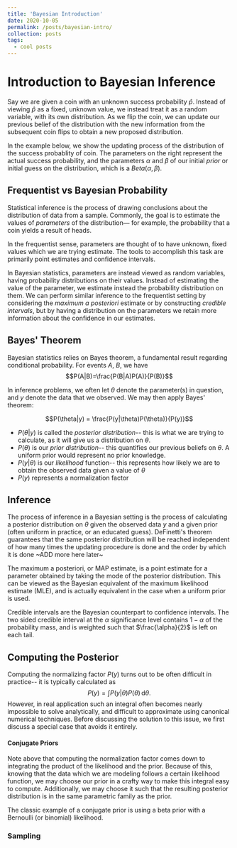 ```yaml
---
title: 'Bayesian Introduction'
date: 2020-10-05
permalink: /posts/bayesian-intro/
collection: posts
tags:
  - cool posts
---
```


# Introduction to Bayesian Inference

Say we are given a coin with an unknown success probability $\hat{p}$. Instead of viewing $\hat{p}$ as a fixed, unknown value, we instead treat it as a random variable, with its own distribution. As we flip the coin, we can update our previous belief of the distribution with the new information from the subsequent coin flips to obtain a new proposed distribution.

In the example below, we show the updating process of the distribution of the success probablity of coin. The parameters on the right represent the actual success probability, and the parameters $\alpha$ and $\beta$ of our initial _prior_ or initial guess on the distribution, which is a $Beta(\alpha,\beta)$.

<div id="observablehq-b6737eed">
  <div class="observablehq-Q"></div>
</div>
<script type="module">
  import {Runtime, Inspector} from "https://cdn.jsdelivr.net/npm/@observablehq/runtime@4/dist/runtime.js";
  import define from "https://api.observablehq.com/@sean-ohagan/coin-flip.js?v=3";
  (new Runtime).module(define, name => {
    if (name === "Q") return Inspector.into("#observablehq-b6737eed .observablehq-Q")();
  });
</script>

## Frequentist vs Bayesian Probability

Statistical inference is the process of drawing conclusions about the distribution of data from a sample. Commonly, the goal is to estimate the values of _parameters_ of the distribution— for example, the probability that a coin yields a result of heads.

In the frequentist sense, parameters are thought of to have unknown, fixed values which we are trying estimate. The tools to accomplish this task are primarily point estimates and confidence intervals.

In Bayesian statistics, parameters are instead viewed as random variables, having probability distributions on their values. Instead of estimating the value of the parameter, we estimate instead the probability distribution on them. We can perform similar inference to the frequentist setting by considering the _maximum a posteriori_ estimate or by constructing *credible intervals*, but by having a distribution on the parameters we retain more information about the confidence in our estimates.

## Bayes' Theorem

Bayesian statistics relies on Bayes theorem, a fundamental result regarding conditional probability. For events $A$, $B$, we have
$$P(A|B)=\frac{P(B|A)P(A)}{P(B)}$$

In inference problems, we often let $\theta$ denote the parameter(s) in question, and $y$ denote the data that we observed. We may then apply Bayes' theorem:

$$P(\theta|y) = \frac{P(y|\theta)P(\theta)}{P(y)}$$

- $P(\theta|y)$ is called the *posterior distribution*-- this is what we are trying to calculate, as it will give us a distribution on $\theta$.
- $P(\theta)$ is our *prior distribution*-- this quantifies our previous beliefs on $\theta$. A uniform prior would represent no prior knowledge.
- $P(y|\theta)$ is our *likelihood* function-- this represents how likely we are to obtain the observed data given a value of $\theta$
- $P(y)$ represents a normalization factor

## Inference

The process of inference in a Bayesian setting is the process of calculating a posterior distribution on $\theta$ given the observed data $y$ and a given prior (often uniform in practice, or an educated guess). DeFinetti's theorem guarantees that the same posterior distribution will be reached independent of how many times the updating procedure is done and the order by which it is done ~ADD more here later~

The maximum a posteriori, or MAP estimate, is a point estimate for a parameter obtained by taking the mode of the posterior distribution. This can be viewed as the Bayesian equivalent of the maximum likelihood estimate (MLE), and is actually equivalent in the case when a uniform prior is used.

Credible intervals are the Bayesian counterpart to confidence intervals. The two sided credible interval at the $\alpha$ significance level contains $1-\alpha$ of the probability mass, and is weighted such that $\frac{\alpha}{2}$ is left on each tail.

## Computing the Posterior

Computing the normalizing factor $P(y)$ turns out to be often difficult in practice-- it is typically calculated as
$$P(y)=\int P(y|\theta)P(\theta)\,\mathrm{d}\theta.$$
However, in real application such an integral often becomes nearly impossible to solve analytically, and difficult to approximate using canonical numerical techniques. Before discussing the solution to this issue, we first discuss a special case that avoids it entirely.

#### Conjugate Priors

Note above that computing the normalization factor comes down to integrating the product of the likelihood and the prior. Because of this, knowing that the data which we are modeling follows a certain likelihood function, we may choose our prior in a crafty way to make this integral easy to compute. Additionally, we may choose it such that the resulting posterior distribution is in the same parametric family as the prior.

The classic example of a conjugate prior is using a beta prior with a Bernoulli (or binomial) likelihood.



### Sampling
